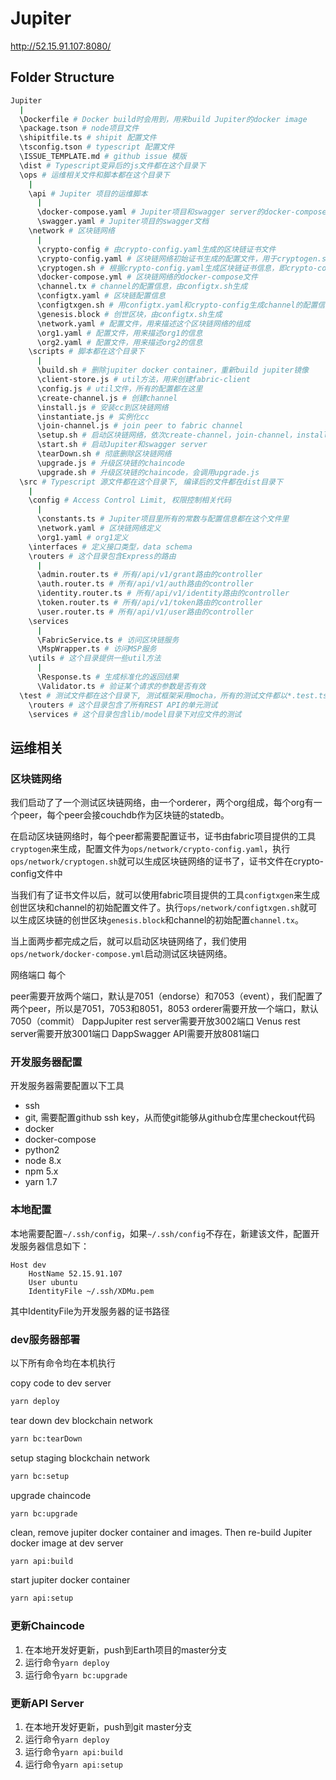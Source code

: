 # Jupiter

http://52.15.91.107:8080/

## Folder Structure

```bash
Jupiter
  |
  \Dockerfile # Docker build时会用到，用来build Jupiter的docker image
  \package.tson # node项目文件
  \shipitfile.ts # shipit 配置文件
  \tsconfig.tson # typescript 配置文件
  \ISSUE_TEMPLATE.md # github issue 模版
  \dist # Typescript变异后的js文件都在这个目录下
  \ops # 运维相关文件和脚本都在这个目录下
    |
    \api # Jupiter 项目的运维脚本
      |
      \docker-compose.yaml # Jupiter项目和swagger server的docker-compose文件
      \swagger.yaml # Jupiter项目的swagger文档
    \network # 区块链网络
      |
      \crypto-config # 由crypto-config.yaml生成的区块链证书文件
      \crypto-config.yaml # 区块链网络初始证书生成的配置文件，用于cryptogen.sh
      \cryptogen.sh # 根据crypto-config.yaml生成区块链证书信息，即crypto-config目录
      \docker-compose.yml # 区块链网络的docker-compose文件
      \channel.tx # channel的配置信息，由configtx.sh生成
      \configtx.yaml # 区块链配置信息
      \configtxgen.sh # 用configtx.yaml和crypto-config生成channel的配置信息和创世区块
      \genesis.block # 创世区块，由configtx.sh生成
      \network.yaml # 配置文件，用来描述这个区块链网络的组成
      \org1.yaml # 配置文件，用来描述org1的信息
      \org2.yaml # 配置文件，用来描述org2的信息
    \scripts # 脚本都在这个目录下
      |
      \build.sh # 删除jupiter docker container，重新build jupiter镜像
      \client-store.js # util方法，用来创建fabric-client
      \config.js # util文件，所有的配置都在这里
      \create-channel.js # 创建channel
      \install.js # 安装cc到区块链网络
      \instantiate.js # 实例化cc
      \join-channel.js # join peer to fabric channel
      \setup.sh # 启动区块链网络，依次create-channel，join-channel，install-cc，instantiate-cc
      \start.sh # 启动Jupiter和swagger server
      \tearDown.sh # 彻底删除区块链网络
      \upgrade.js # 升级区块链的chaincode
      \upgrade.sh # 升级区块链的chaincode，会调用upgrade.js
  \src # Typescript 源文件都在这个目录下, 编译后的文件都在dist目录下
    |
    \config # Access Control Limit, 权限控制相关代码
      |
      \constants.ts # Jupiter项目里所有的常数与配置信息都在这个文件里
      \network.yaml # 区块链网络定义
      \org1.yaml # org1定义
    \interfaces # 定义接口类型，data schema
    \routers # 这个目录包含Express的路由
      |
      \admin.router.ts # 所有/api/v1/grant路由的controller
      \auth.router.ts # 所有/api/v1/auth路由的controller
      \identity.router.ts # 所有/api/v1/identity路由的controller
      \token.router.ts # 所有/api/v1/token路由的controller
      \user.router.ts # 所有/api/v1/user路由的controller
    \services
      |
      \FabricService.ts # 访问区块链服务
      \MspWrapper.ts # 访问MSP服务
    \utils # 这个目录提供一些util方法
      |
      \Response.ts # 生成标准化的返回结果
      \Validator.ts # 验证某个请求的参数是否有效
  \test # 测试文件都在这个目录下, 测试框架采用mocha，所有的测试文件都以*.test.ts命名
    \routers # 这个目录包含了所有REST API的单元测试
    \services # 这个目录包含lib/model目录下对应文件的测试
```

## 运维相关

### 区块链网络

我们启动了了一个测试区块链网络，由一个orderer，两个org组成，每个org有一个peer，每个peer会接couchdb作为区块链的statedb。

在启动区块链网络时，每个peer都需要配置证书，证书由fabric项目提供的工具`cryptogen`来生成，配置文件为`ops/network/crypto-config.yaml`，执行`ops/network/cryptogen.sh`就可以生成区块链网络的证书了，证书文件在crypto-config文件中

当我们有了证书文件以后，就可以使用fabric项目提供的工具`configtxgen`来生成创世区块和channel的初始配置文件了。执行`ops/network/configtxgen.sh`就可以生成区块链的创世区块`genesis.block`和channel的初始配置`channel.tx`。

当上面两步都完成之后，就可以启动区块链网络了，我们使用`ops/network/docker-compose.yml`启动测试区块链网络。

网络端口
每个

peer需要开放两个端口，默认是7051（endorse）和7053（event），我们配置了两个peer，所以是7051，7053和8051，8053
orderer需要开放一个端口，默认7050（commit）
DappJupiter rest server需要开放3002端口
Venus rest server需要开放3001端口
DappSwagger API需要开放8081端口

### 开发服务器配置

开发服务器需要配置以下工具

- ssh
- git, 需要配置github ssh key，从而使git能够从github仓库里checkout代码
- docker
- docker-compose
- python2
- node 8.x
- npm 5.x
- yarn 1.7

### 本地配置

本地需要配置`~/.ssh/config`，如果`~/.ssh/config`不存在，新建该文件，配置开发服务器信息如下：
```
Host dev
    HostName 52.15.91.107
    User ubuntu
    IdentityFile ~/.ssh/XDMu.pem
```
其中IdentityFile为开发服务器的证书路径

### dev服务器部署

以下所有命令均在本机执行

copy code to dev server

```bash
yarn deploy
```

tear down dev blockchain network

```bash
yarn bc:tearDown
```

setup staging blockchain network

```bash
yarn bc:setup
```

upgrade chaincode

```
yarn bc:upgrade
```

clean, remove jupiter docker container and images. Then re-build Jupiter docker image at dev server
```bash
yarn api:build
```

start jupiter docker container

```bash
yarn api:setup
```

### 更新Chaincode

1. 在本地开发好更新，push到Earth项目的master分支
2. 运行命令`yarn deploy`
3. 运行命令`yarn bc:upgrade`

### 更新API Server

1. 在本地开发好更新，push到git master分支
2. 运行命令`yarn deploy`
3. 运行命令`yarn api:build`
4. 运行命令`yarn api:setup`


